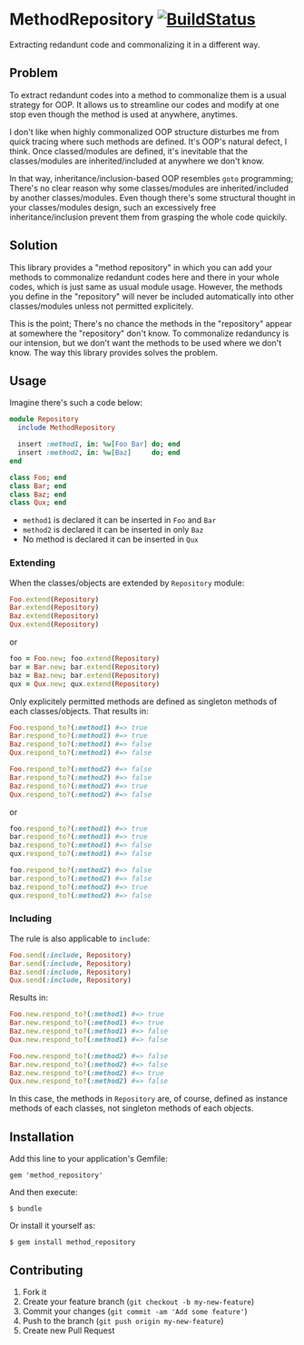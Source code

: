 # MethodRepository  [![BuildStatus](https://secure.travis-ci.org/kentaro/method_repository.png)](http://travis-ci.org/kentaro/method_repository)

Extracting redandunt code and commonalizing it in a different way.

## Problem

To extract redandunt codes into a method to commonalize them is a usual strategy for OOP. It allows us to streamline our codes and modify at one stop even though the method is used at anywhere, anytimes.

I don't like when highly commonalized OOP structure disturbes me from quick tracing where such methods are defined. It's OOP's natural defect, I think. Once  classed/modules are defined, it's inevitable that the classes/modules are inherited/included at anywhere we don't know.

In that way, inheritance/inclusion-based OOP resembles `goto` programming; There's no clear reason why some classes/modules are inherited/included by another classes/modules. Even though there's some structural thought in your classes/modules design, such an excessively free inheritance/inclusion prevent them from grasping the whole code quickily.

## Solution

This library provides a "method repository" in which you can add your methods to commonalize redandunt codes here and there in your whole codes, which is just same as usual module usage. However, the methods you define in the "repository" will never be included automatically into other classes/modules unless not permitted explicitely.

This is the point; There's no chance the methods in the "repository" appear at somewhere the "repository" don't know. To commonalize redanduncy is our intension, but we don't want the methods to be used where we don't know. The way this library provides solves the problem.

## Usage

Imagine there's such a code below:

```ruby
module Repository
  include MethodRepository

  insert :method1, in: %w[Foo Bar] do; end
  insert :method2, in: %w[Baz]     do; end
end

class Foo; end
class Bar; end
class Baz; end
class Qux; end
```

  * `method1` is declared it can be inserted in `Foo` and `Bar`
  * `method2` is declared it can be inserted in only `Baz`
  * No method is declared it can be inserted in `Qux`

### Extending

When the classes/objects are extended by `Repository` module:

```ruby
Foo.extend(Repository)
Bar.extend(Repository)
Baz.extend(Repository)
Qux.extend(Repository)
```

or

```ruby
foo = Foo.new; foo.extend(Repository)
bar = Bar.new; bar.extend(Repository)
baz = Baz.new; bar.extend(Repository)
qux = Qux.new; qux.extend(Repository)
```

Only explicitely permitted methods are defined as singleton methods of each classes/objects. That results in:

```ruby
Foo.respond_to?(:method1) #=> true
Bar.respond_to?(:method1) #=> true
Baz.respond_to?(:method1) #=> false
Qux.respond_to?(:method1) #=> false

Foo.respond_to?(:method2) #=> false
Bar.respond_to?(:method2) #=> false
Baz.respond_to?(:method2) #=> true
Qux.respond_to?(:method2) #=> false
```

or

```ruby
foo.respond_to?(:method1) #=> true
bar.respond_to?(:method1) #=> true
baz.respond_to?(:method1) #=> false
qux.respond_to?(:method1) #=> false

foo.respond_to?(:method2) #=> false
bar.respond_to?(:method2) #=> false
baz.respond_to?(:method2) #=> true
qux.respond_to?(:method2) #=> false
```

### Including

The rule is also applicable to `include`:

```ruby
Foo.send(:include, Repository)
Bar.send(:include, Repository)
Baz.send(:include, Repository)
Qux.send(:include, Repository)
```

Results in:

```ruby
Foo.new.respond_to?(:method1) #=> true
Bar.new.respond_to?(:method1) #=> true
Baz.new.respond_to?(:method1) #=> false
Qux.new.respond_to?(:method1) #=> false

Foo.new.respond_to?(:method2) #=> false
Bar.new.respond_to?(:method2) #=> false
Baz.new.respond_to?(:method2) #=> true
Qux.new.respond_to?(:method2) #=> false
```

In this case, the methods in `Repository` are, of course, defined as instance methods of each classes, not singleton methods of each objects.

## Installation

Add this line to your application's Gemfile:

    gem 'method_repository'

And then execute:

    $ bundle

Or install it yourself as:

    $ gem install method_repository

## Contributing

1. Fork it
2. Create your feature branch (`git checkout -b my-new-feature`)
3. Commit your changes (`git commit -am 'Add some feature'`)
4. Push to the branch (`git push origin my-new-feature`)
5. Create new Pull Request

